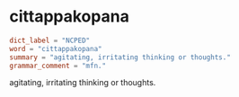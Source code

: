# cittappakopana

``` toml
dict_label = "NCPED"
word = "cittappakopana"
summary = "agitating, irritating thinking or thoughts."
grammar_comment = "mfn."
```

agitating, irritating thinking or thoughts.

